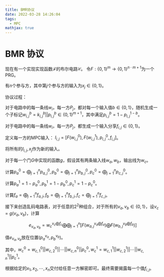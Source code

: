 ```yaml
---
title: BMR协议
date: 2022-03-28 14:26:04
tags: 
  - MPC
mathjax: true
---
```

<escape><!-- more --></escape>

# BMR 协议

现在有一个实现实现函数$\mathcal{F}$的布尔电路$\mathcal{C}$。
令$F:\{0,1\}^m\rightarrow\{0,1\}^{n\cdot m+1}$为一个$\mathrm{PRG}$。

有$n$个参与方，其中第$j$个参与方的输入为$x_j\in\{0,1\}$。

协议过程：

对于电路中的每一条线$w_i$，每一方$P_j$，都对每一个输入值$b\in\{0,1\}$，随机生成一个子标记$w_{i,j}^b=k_{i,j}^b || p_{i,j}^b\in\{0,1\}^{m+1}$，其中满足$p_{i,j}^b=1-p_{i,j}^{1-b}$。

对于电路中的每一条线$w_i$，每一方$P_j$，都生成一个输入分享$f_{i,j}\in \{0,1\}$。

定义每一方的MPC输入：
$I_{i,j}=[F(w_{i,j}^0),F(w_{i,j}^1),p_{i,j}^0,f_{i,j}]$。

将所有的$I_{i,j},x_j$作为新的输入。

对于每一个门$G$中实现的函数$g$，假设其有两条输入线$w_a,w_b$，输出线为$w_c$。

计算$p_a^0=\bigoplus_{j=1}^np_{a,j}^0,p_b^0=\bigoplus_{j=1}^np_{b,j}^0,p_c^0=\bigoplus_{j=1}^np_{c,j}^0$。

计算$p_a^1=1-p_a^0,p_b^1=1-p_b^0,p_c^1=1-p_c^0$。

计算$f_a=\bigoplus_{j=1}^nf_{a,j},f_b=\bigoplus_{j=1}^nf_{b,j},f_c=\bigoplus_{j=1}^nf_{c,j}$。

接下来创造乱码电路表，对于任意的$2^2$种组合，对于所有的$v_a,v_b\in\{0,1\}$，设$v_c=g(v_a,v_b)$，计算

$$e_{v_a,v_b}=w_c^{v_c\bigoplus f_c}\bigoplus\bigoplus_{j=1}^n[F(w_{a,j}^{v_a\bigoplus f_a})\bigoplus F(w_{b,j}^{v_b\bigoplus f_b})]$$

值$e_{v_a,v_b}$放在位置$(p_a^{v_a},p_b^{v_b})$。

其中，$w_c^0=w_{c,1}^0||w_{c,2}^0||\cdots||w_{c,n}^0||p_c^0,w_c^1=w_{c,1}^1||w_{c,2}^1||\cdots||w_{c,n}^1||p_c^1$。

根据给定的$x_1,x_2,\cdots,x_n$交付给任意一方解密即可。最终需要揭露每一个值$f_{i,j}$。
